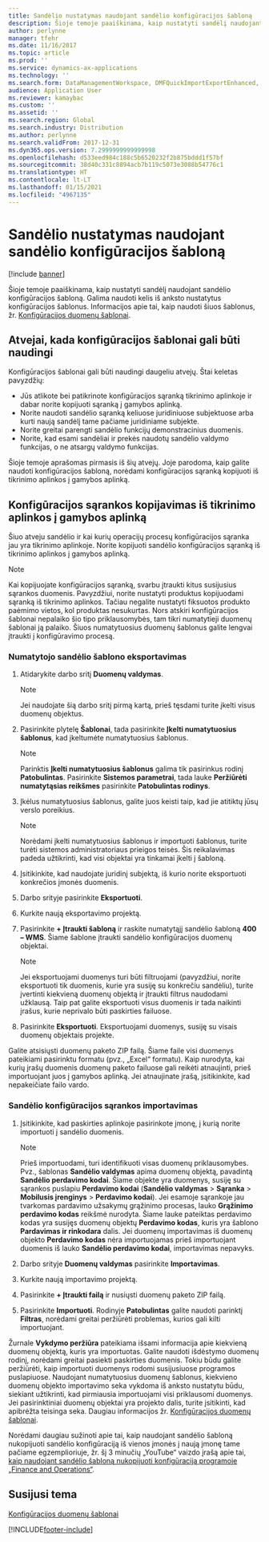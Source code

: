 ```yaml
---
title: Sandėlio nustatymas naudojant sandėlio konfigūracijos šabloną
description: Šioje temoje paaiškinama, kaip nustatyti sandėlį naudojant sandėlio konfigūracijos šabloną.
author: perlynne
manager: tfehr
ms.date: 11/16/2017
ms.topic: article
ms.prod: ''
ms.service: dynamics-ax-applications
ms.technology: ''
ms.search.form: DataManagementWorkspace, DMFQuickImportExportEnhanced, DMFDefinitionGroupTemplate, DMFEntityTemplateDefinitionLoadDialog
audience: Application User
ms.reviewer: kamaybac
ms.custom: ''
ms.assetid: ''
ms.search.region: Global
ms.search.industry: Distribution
ms.author: perlynne
ms.search.validFrom: 2017-12-31
ms.dyn365.ops.version: 7.2999999999999998
ms.openlocfilehash: d533eed984c188c5b6520232f2b875bddd1f57bf
ms.sourcegitcommit: 38d40c331c8894acb7b119c5073e3088b54776c1
ms.translationtype: HT
ms.contentlocale: lt-LT
ms.lasthandoff: 01/15/2021
ms.locfileid: "4967135"
---
```

# <a name="set-up-a-warehouse-by-using-a-warehouse-configuration-template"></a>Sandėlio nustatymas naudojant sandėlio konfigūracijos šabloną

[!include [banner](../includes/banner.md)]

Šioje temoje paaiškinama, kaip nustatyti sandėlį naudojant sandėlio konfigūracijos šabloną. Galima naudoti kelis iš anksto nustatytus konfigūracijos šablonus. Informacijos apie tai, kaip naudoti šiuos šablonus, žr. [Konfigūracijos duomenų šablonai](../../dev-itpro/data-entities/configuration-data-templates.md).

## <a name="scenarios-where-configuration-templates-can-be-helpful"></a>Atvejai, kada konfigūracijos šablonai gali būti naudingi

Konfigūracijos šablonai gali būti naudingi daugeliu atvejų. Štai keletas pavyzdžių:

- Jūs atlikote bei patikrinote konfigūracijos sąranką tikrinimo aplinkoje ir dabar norite kopijuoti sąranką į gamybos aplinką.
- Norite naudoti sandėlio sąranką keliuose juridiniuose subjektuose arba kurti naują sandėlį tame pačiame juridiniame subjekte.
- Norite greitai parengti sandėlio funkcijų demonstracinius duomenis.
- Norite, kad esami sandėliai ir prekės naudotų sandėlio valdymo funkcijas, o ne atsargų valdymo funkcijas.

Šioje temoje aprašomas pirmasis iš šių atvejų. Joje parodoma, kaip galite naudoti konfigūracijos šabloną, norėdami konfigūracijos sąranką kopijuoti iš tikrinimo aplinkos į gamybos aplinką.

## <a name="copy-a-configuration-setup-from-a-test-environment-to-a-production-environment"></a>Konfigūracijos sąrankos kopijavimas iš tikrinimo aplinkos į gamybos aplinką

Šiuo atveju sandėlio ir kai kurių operacijų procesų konfigūracijos sąranka jau yra tikrinimo aplinkoje. Norite kopijuoti sandėlio konfigūracijos sąranką iš tikrinimo aplinkos į gamybos aplinką.

> [!NOTE]
> Kai kopijuojate konfigūracijos sąranką, svarbu įtraukti kitus susijusius sąrankos duomenis. Pavyzdžiui, norite nustatyti produktus kopijuodami sąranką iš tikrinimo aplinkos. Tačiau negalite nustatyti fiksuotos produkto paėmimo vietos, kol produktas nesukurtas. Nors atskiri konfigūracijos šablonai nepalaiko šio tipo priklausomybės, tam tikri numatytieji duomenų šablonai ją palaiko. Šiuos numatytuosius duomenų šablonus galite lengvai įtraukti į konfigūravimo procesą.

### <a name="export-a-default-warehouse-template"></a>Numatytojo sandėlio šablono eksportavimas 

1. Atidarykite darbo sritį **Duomenų valdymas**.

    > [!NOTE]
    > Jei naudojate šią darbo sritį pirmą kartą, prieš tęsdami turite įkelti visus duomenų objektus.

2. Pasirinkite plytelę **Šablonai**, tada pasirinkite **Įkelti numatytuosius šablonus**, kad įkeltumėte numatytuosius šablonus.

    > [!NOTE]
    > Parinktis **Įkelti numatytuosius šablonus** galima tik pasirinkus rodinį **Patobulintas**. Pasirinkite **Sistemos parametrai**, tada lauke **Peržiūrėti numatytąsias reikšmes** pasirinkite **Patobulintas rodinys**.

3. Įkėlus numatytuosius šablonus, galite juos keisti taip, kad jie atitiktų jūsų verslo poreikius.

    > [!NOTE]
    > Norėdami įkelti numatytuosius šablonus ir importuoti šablonus, turite turėti sistemos administratoriaus prieigos teisės. Šis reikalavimas padeda užtikrinti, kad visi objektai yra tinkamai įkelti į šabloną.

4. Įsitikinkite, kad naudojate juridinį subjektą, iš kurio norite eksportuoti konkrečios įmonės duomenis.
5. Darbo srityje pasirinkite **Eksportuoti**.
6. Kurkite naują eksportavimo projektą.
7. Pasirinkite **+ Įtraukti šabloną** ir raskite numatytąjį sandėlio šabloną **400 – WMS**. Šiame šablone įtraukti sandėlio konfigūracijos duomenų objektai.

    > [!NOTE]
    > Jei eksportuojami duomenys turi būti filtruojami (pavyzdžiui, norite eksportuoti tik duomenis, kurie yra susiję su konkrečiu sandėliu), turite įvertinti kiekvieną duomenų objektą ir įtraukti filtrus naudodami užklausą. Taip pat galite eksportuoti visus duomenis ir tada naikinti įrašus, kurie neprivalo būti paskirties failuose.

8. Pasirinkite **Eksportuoti**. Eksportuojami duomenys, susiję su visais duomenų objektais projekte.

Galite atsisiųsti duomenų paketo ZIP failą. Šiame faile visi duomenys pateikiami pasirinktu formatu (pvz., „Excel“ formatu). Kaip nurodyta, kai kurių įrašų duomenis duomenų paketo failuose gali reikėti atnaujinti, prieš importuojant juos į gamybos aplinką. Jei atnaujinate įrašą, įsitikinkite, kad nepakeičiate failo vardo.

### <a name="import-a-warehouse-configuration-setup"></a>Sandėlio konfigūracijos sąrankos importavimas

1. Įsitikinkite, kad paskirties aplinkoje pasirinkote įmonę, į kurią norite importuoti į sandėlio duomenis.

    > [!NOTE]
    > Prieš importuodami, turi identifikuoti visas duomenų priklausomybes. Pvz., šablonas **Sandėlio valdymas** apima duomenų objektą, pavadintą **Sandėlio perdavimo kodai**. Šiame objekte yra duomenys, susiję su sąrankos puslapiu **Perdavimo kodai** (**Sandėlio valdymas** > **Sąranka** > **Mobilusis įrenginys** > **Perdavimo kodai**). Jei esamoje sąrankoje jau tvarkomas pardavimo užsakymų grąžinimo procesas, lauko **Grąžinimo perdavimo kodas** reikšmė nurodyta. Šiame lauke pateiktas perdavimo kodas yra susijęs duomenų objektų **Perdavimo kodas**, kuris yra šablono **Pardavimas ir rinkodara** dalis. Jei duomenų importavimas iš duomenų objekto **Perdavimo kodas** nėra importuojamas prieš importuojant duomenis iš lauko **Sandėlio perdavimo kodai**, importavimas nepavyks.

2. Darbo srityje **Duomenų valdymas** pasirinkite **Importavimas**.
3. Kurkite naują importavimo projektą.
4. Pasirinkite **+ Įtraukti failą** ir nusiųsti duomenų paketo ZIP failą.
5. Pasirinkite **Importuoti**. Rodinyje **Patobulintas** galite naudoti parinktį **Filtras**, norėdami greitai peržiūrėti problemas, kurios gali kilti importuojant.

Žurnale **Vykdymo peržiūra** pateikiama išsami informacija apie kiekvieną duomenų objektą, kuris yra importuotas. Galite naudoti išdėstymo duomenų rodinį, norėdami greitai pasiekti paskirties duomenis. Tokiu būdu galite peržiūrėti, kaip importuoti duomenys rodomi susijusiuose programos puslapiuose. Naudojant numatytuosius duomenų šablonus, kiekvieno duomenų objekto importavimo seka vykdoma iš anksto nustatytu būdu, siekiant užtikrinti, kad pirmiausia importuojami visi priklausomi duomenys. Jei pasirinktiniai duomenų objektai yra projekto dalis, turite įsitikinti, kad apibrėžta teisinga seka. Daugiau informacijos žr. [ Konfigūracijos duomenų šablonai](../../dev-itpro/data-entities/configuration-data-templates.md).

Norėdami daugiau sužinoti apie tai, kaip naudojant sandėlio šabloną nukopijuoti sandėlio konfigūraciją iš vienos įmonės į naują įmonę tame pačiame egzemplioriuje, žr. šį 3 minučių „YouTube“ vaizdo įrašą apie tai, [kaip naudojant sandėlio šabloną nukopijuoti konfigūraciją programoje „Finance and Operations“](https://www.youtube.com/watch?v=K2WIfFlqJYs).

## <a name="related-topic"></a>Susijusi tema

[Konfigūracijos duomenų šablonai](../../dev-itpro/data-entities/configuration-data-templates.md)


[!INCLUDE[footer-include](../../includes/footer-banner.md)]